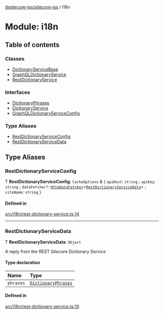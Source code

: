 [@sitecore-jss/sitecore-jss](../README.md) / i18n

# Module: i18n

## Table of contents

### Classes

- [DictionaryServiceBase](../classes/i18n.DictionaryServiceBase.md)
- [GraphQLDictionaryService](../classes/i18n.GraphQLDictionaryService.md)
- [RestDictionaryService](../classes/i18n.RestDictionaryService.md)

### Interfaces

- [DictionaryPhrases](../interfaces/i18n.DictionaryPhrases.md)
- [DictionaryService](../interfaces/i18n.DictionaryService.md)
- [GraphQLDictionaryServiceConfig](../interfaces/i18n.GraphQLDictionaryServiceConfig.md)

### Type Aliases

- [RestDictionaryServiceConfig](i18n.md#restdictionaryserviceconfig)
- [RestDictionaryServiceData](i18n.md#restdictionaryservicedata)

## Type Aliases

### RestDictionaryServiceConfig

Ƭ **RestDictionaryServiceConfig**: `CacheOptions` & { `apiHost`: `string` ; `apiKey`: `string` ; `dataFetcher?`: [`HttpDataFetcher`](index.md#httpdatafetcher)<[`RestDictionaryServiceData`](i18n.md#restdictionaryservicedata)\> ; `siteName`: `string`  }

#### Defined in

[src/i18n/rest-dictionary-service.ts:14](https://github.com/Sitecore/jss/blob/fc2e9b60c/packages/sitecore-jss/src/i18n/rest-dictionary-service.ts#L14)

___

### RestDictionaryServiceData

Ƭ **RestDictionaryServiceData**: `Object`

A reply from the REST Sitecore Dictionary Service

#### Type declaration

| Name | Type |
| :------ | :------ |
| `phrases` | [`DictionaryPhrases`](../interfaces/i18n.DictionaryPhrases.md) |

#### Defined in

[src/i18n/rest-dictionary-service.ts:10](https://github.com/Sitecore/jss/blob/fc2e9b60c/packages/sitecore-jss/src/i18n/rest-dictionary-service.ts#L10)
